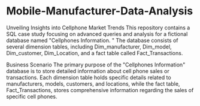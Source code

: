 # Mobile-Manufacturer-Data-Analysis
Unveiling Insights into Cellphone Market Trends
This repository contains a SQL case study focusing on advanced queries and analysis for a fictional database named "Cellphones Information.
" The database consists of several dimension tables, including Dim_manufacturer, Dim_model, Dim_customer, Dim_Location, and a fact table called Fact_Transactions.

Business Scenario
The primary purpose of the "Cellphones Information" database is to store detailed information about cell phone sales or transactions. 
Each dimension table holds specific details related to manufacturers, models, customers, and locations, while the fact table, Fact_Transactions,
stores comprehensive information regarding the sales of specific cell phones.
